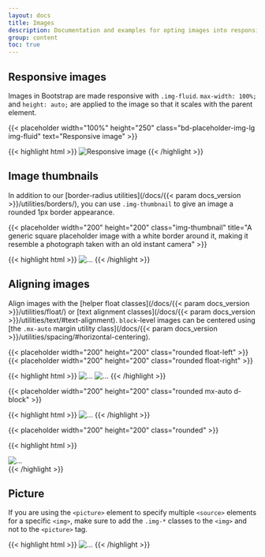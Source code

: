 ```yaml
---
layout: docs
title: Images
description: Documentation and examples for opting images into responsive behavior (so they never become larger than their parent elements) and add lightweight styles to them—all via classes.
group: content
toc: true
---
```


## Responsive images

Images in Bootstrap are made responsive with `.img-fluid`. `max-width: 100%;` and `height: auto;` are applied to the image so that it scales with the parent element.

<div class="bd-example">
  {{< placeholder width="100%" height="250" class="bd-placeholder-img-lg img-fluid" text="Responsive image" >}}
</div>

{{< highlight html >}}
<img src="..." class="img-fluid" alt="Responsive image">
{{< /highlight >}}

## Image thumbnails

In addition to our [border-radius utilities](/docs/{{< param docs_version >}}/utilities/borders/), you can use `.img-thumbnail` to give an image a rounded 1px border appearance.

<div class="bd-example bd-example-images">
  {{< placeholder width="200" height="200" class="img-thumbnail" title="A generic square placeholder image with a white border around it, making it resemble a photograph taken with an old instant camera" >}}
</div>

{{< highlight html >}}
<img src="..." alt="..." class="img-thumbnail">
{{< /highlight >}}

## Aligning images

Align images with the [helper float classes](/docs/{{< param docs_version >}}/utilities/float/) or [text alignment classes](/docs/{{< param docs_version >}}/utilities/text/#text-alignment). `block`-level images can be centered using [the `.mx-auto` margin utility class](/docs/{{< param docs_version >}}/utilities/spacing/#horizontal-centering).

<div class="bd-example bd-example-images">
  {{< placeholder width="200" height="200" class="rounded float-left" >}}
  {{< placeholder width="200" height="200" class="rounded float-right" >}}
</div>

{{< highlight html >}}
<img src="..." class="rounded float-left" alt="...">
<img src="..." class="rounded float-right" alt="...">
{{< /highlight >}}

<div class="bd-example bd-example-images">
  {{< placeholder width="200" height="200" class="rounded mx-auto d-block" >}}
</div>

{{< highlight html >}}
<img src="..." class="rounded mx-auto d-block" alt="...">
{{< /highlight >}}

<div class="bd-example bd-example-images">
  <div class="text-center">
    {{< placeholder width="200" height="200" class="rounded" >}}
  </div>
</div>

{{< highlight html >}}
<div class="text-center">
  <img src="..." class="rounded" alt="...">
</div>
{{< /highlight >}}


## Picture

If you are using the `<picture>` element to specify multiple `<source>` elements for a specific `<img>`, make sure to add the `.img-*` classes to the `<img>` and not to the `<picture>` tag.

{{< highlight html >}}
​<picture>
  <source srcset="..." type="image/svg+xml">
  <img src="..." class="img-fluid img-thumbnail" alt="...">
</picture>
{{< /highlight >}}

